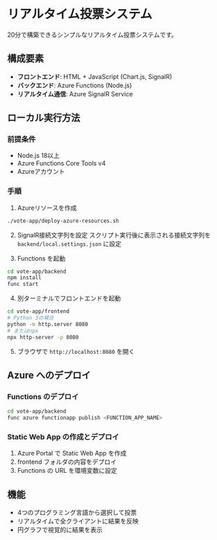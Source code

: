 # リアルタイム投票システム

20分で構築できるシンプルなリアルタイム投票システムです。

## 構成要素
- **フロントエンド**: HTML + JavaScript (Chart.js, SignalR)
- **バックエンド**: Azure Functions (Node.js)
- **リアルタイム通信**: Azure SignalR Service

## ローカル実行方法

### 前提条件
- Node.js 18以上
- Azure Functions Core Tools v4
- Azureアカウント

### 手順

1. Azureリソースを作成
```bash
./vote-app/deploy-azure-resources.sh
```

2. SignalR接続文字列を設定
スクリプト実行後に表示される接続文字列を `backend/local.settings.json` に設定

3. Functions を起動
```bash
cd vote-app/backend
npm install
func start
```

4. 別ターミナルでフロントエンドを起動
```bash
cd vote-app/frontend
# Python 3の場合
python -m http.server 8080
# またはnpx
npx http-server -p 8080
```

5. ブラウザで `http://localhost:8080` を開く

## Azure へのデプロイ

### Functions のデプロイ
```bash
cd vote-app/backend
func azure functionapp publish <FUNCTION_APP_NAME>
```

### Static Web App の作成とデプロイ
1. Azure Portal で Static Web App を作成
2. frontend フォルダの内容をデプロイ
3. Functions の URL を環境変数に設定

## 機能
- 4つのプログラミング言語から選択して投票
- リアルタイムで全クライアントに結果を反映
- 円グラフで視覚的に結果を表示